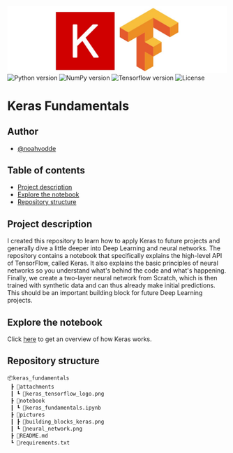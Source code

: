 ![Banner](attachments/keras_tensorflow_logo.png)
![Python version](https://img.shields.io/badge/Python-3.9-blue)
![NumPy version](https://img.shields.io/badge/NumPy-1.24-blue)
![Tensorflow version](https://img.shields.io/badge/TensorFlow-2.10-blue)
![License](https://img.shields.io/badge/License-MIT-blue)

# Keras Fundamentals
## Author
- [@noahvodde](https://github.com/noahvodde)

## Table of contents
- [Project description](#1)
- [Explore the notebook](#2)
- [Repository structure](#3)

<a id='1'></a>
## Project description
I created this repository to learn how to apply Keras to future projects and 
generally dive a little deeper into Deep Learning and neural networks. The 
repository contains a notebook that specifically explains the high-level API of 
TensorFlow, called Keras. It also explains the basic principles of neural 
networks so you understand what's behind the code and what's happening. Finally, 
we create a two-layer neural network from Scratch, which is then trained with 
synthetic data and can thus already make initial predictions. This should be an 
important building block for future Deep Learning projects.

<a id='2'></a>
## Explore the notebook
Click [here](notebook/keras_fundamentals.ipynb) to get an overview of how Keras works.

<a id='3'></a>
## Repository structure
```
📦keras_fundamentals
 ┣ 📂attachments
 ┃ ┗ 📜keras_tensorflow_logo.png
 ┣ 📂notebook
 ┃ ┗ 📜keras_fundamentals.ipynb
 ┣ 📂pictures
 ┃ ┣ 📜building_blocks_keras.png
 ┃ ┗ 📜neural_network.png
 ┣ 📜README.md
 ┗ 📜requirements.txt
```